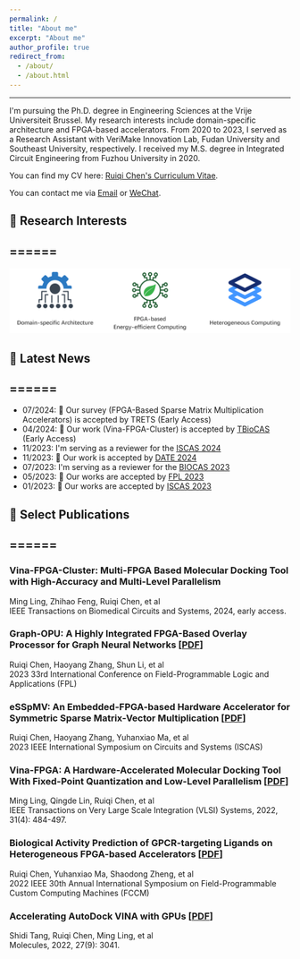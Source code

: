 ```yaml
---
permalink: /
title: "About me"
excerpt: "About me"
author_profile: true
redirect_from: 
  - /about/
  - /about.html
---
```


------

I'm pursuing the Ph.D. degree in Engineering Sciences at the Vrije Universiteit Brussel. My research interests include domain-specific architecture and FPGA-based accelerators. From 2020 to 2023, I served as a Research Assistant with VeriMake Innovation Lab, Fudan University and Southeast University, respectively. I received my M.S. degree in Integrated Circuit Engineering from Fuzhou University in 2020. 

You can find my CV here: [Ruiqi Chen's Curriculum Vitae](../files/RickyCV.pdf).

You can contact me via [Email](mailto:ruiqi.chen@vub.be) or [WeChat](../images/wechat.png).
   
## 🔬 Research Interests
======
------

<img src='../images/research.png' style='width:auto;'>


## 📰 Latest News 
======
------
- 07/2024: 🎉 Our survey (FPGA-Based Sparse Matrix Multiplication Accelerators) is accepted by TRETS (Early Access)
- 04/2024: 🎉 Our work (Vina-FPGA-Cluster) is accepted by [TBioCAS](https://ieeexplore.ieee.org/document/10500753) (Early Access)
- 11/2023: I'm serving as a reviewer for the [ISCAS 2024](https://iscas2024.org/)
- 11/2023: 🎉 Our work is accepted by [DATE 2024](https://ieeexplore.ieee.org/abstract/document/10546640)
- 07/2023: I'm serving as a reviewer for the [BIOCAS 2023](https://2023.ieee-biocas.org/)
- 05/2023: 🎉 Our works are accepted by [FPL 2023](https://2023.fpl.org/)
- 01/2023: 🎉 Our works are accepted by [ISCAS 2023](https://iscas2023.org/)



## 📃 Select Publications
======
------

### Vina-FPGA-Cluster: Multi-FPGA Based Molecular Docking Tool with High-Accuracy and Multi-Level Parallelism
Ming Ling, Zhihao Feng, Ruiqi Chen, et al<br> 
IEEE Transactions on Biomedical Circuits and Systems, 2024, early access.

### Graph-OPU: A Highly Integrated FPGA-Based Overlay Processor for Graph Neural Networks [[PDF](../files/paper/Graph_OPU.pdf)]
Ruiqi Chen, Haoyang Zhang, Shun Li, et al<br>
2023 33rd International Conference on Field-Programmable Logic and Applications (FPL)

### eSSpMV: An Embedded-FPGA-based Hardware Accelerator for Symmetric Sparse Matrix-Vector Multiplication [[PDF](../files/paper/eSSpMV.pdf)]
Ruiqi Chen, Haoyang Zhang, Yuhanxiao Ma, et al<br>
2023 IEEE International Symposium on Circuits and Systems (ISCAS)

### Vina-FPGA: A Hardware-Accelerated Molecular Docking Tool With Fixed-Point Quantization and Low-Level Parallelism [[PDF](../files/paper/VinaFPGA.pdf)]
Ming Ling, Qingde Lin, Ruiqi Chen, et al<br>
IEEE Transactions on Very Large Scale Integration (VLSI) Systems, 2022, 31(4): 484-497.

### Biological Activity Prediction of GPCR-targeting Ligands on Heterogeneous FPGA-based Accelerators [[PDF](../files/paper/FCCM22.pdf)]
Ruiqi Chen, Yuhanxiao Ma, Shaodong Zheng, et al<br>
2022 IEEE 30th Annual International Symposium on Field-Programmable Custom Computing Machines (FCCM)

### Accelerating AutoDock VINA with GPUs [[PDF](../files/paper/VinaGPU.pdf)]
Shidi Tang, Ruiqi Chen, Ming Ling, et al<br>
Molecules, 2022, 27(9): 3041.

